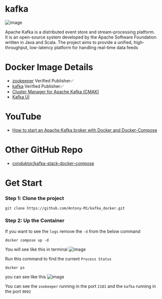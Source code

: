 # kafka

![image](https://github.com/Antony-M1/kafka_docker/assets/96291963/ddd96dac-75f4-4a76-b1bc-544d498f256d)


Apache Kafka is a distributed event store and stream-processing platform. It is an open-source system developed by the Apache Software Foundation written in Java and Scala. The project aims to provide a unified, high-throughput, low-latency platform for handling real-time data feeds

# Docker Image Details
* [zookeeper](https://hub.docker.com/r/bitnami/zookeeper) Verified Publisher✅
* [kafka](https://hub.docker.com/r/bitnami/kafka/tags) Verified Publisher✅
* [Cluster Manager for Apache Kafka (CMAK)](https://hub.docker.com/r/hlebalbau/kafka-manager)
* [Kafka UI](https://hub.docker.com/r/provectuslabs/kafka-ui/tags)

# YouTube
* [How to start an Apache Kafka broker with Docker and Docker-Compose](https://www.youtube.com/watch?v=Zq8aMrRnvQE)

# Other GitHub Repo
* [conduktor/kafka-stack-docker-compose](https://github.com/conduktor/kafka-stack-docker-compose)
  
# Get Start
### Step 1: Clone the project
```
git clone https://github.com/Antony-M1/kafka_docker.git
```

### Step 2: Up the Container
If you want to see the `logs` remove the `-d` from the below command
```
docker compose up -d
```

You will see like this in terminal
![image](https://github.com/Antony-M1/kafka_docker/assets/96291963/d1a5f923-6891-4f2b-a2c8-9dd50e9f1068)

Run this command to find the current `Process Status`
```
docker ps
```
you can see like this
![image](https://github.com/Antony-M1/kafka_docker/assets/96291963/4c81febd-269f-491f-9546-fec782c7bcde)

You can see the `zookeeper` running in the port `2181` and the `kafka` running in the port `9092`
